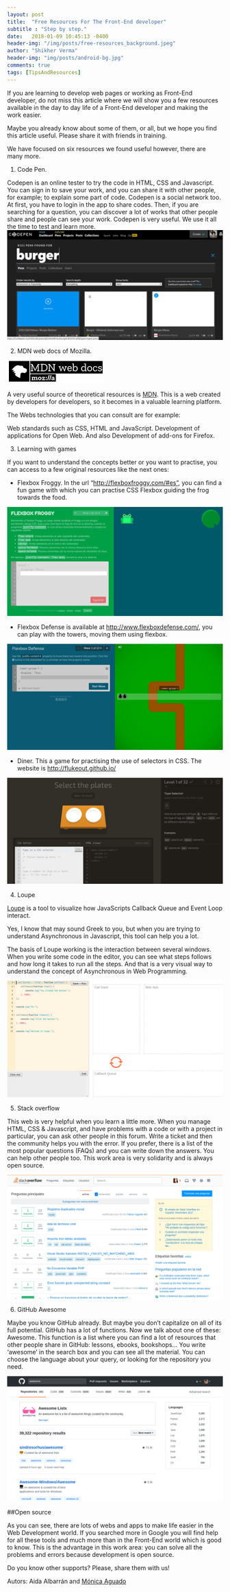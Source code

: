 ```yaml
---
layout: post
title:  "Free Resources For The Front-End developer"
subtitle : "Step by step."
date:   2018-01-09 10:45:13 -0400
header-img: "/img/posts/free-resources_background.jpeg"
author: "Shikher Verma"
header-img: "img/posts/android-bg.jpg"
comments: true
tags: [TipsAndResources]
---
```


If you are learning to develop web pages or working as Front-End developer, do not miss this article where we will show you a few resources available in the day to day life of a Front-End developer and making the work easier.

Maybe you already know about some of them, or all, but we hope you find this article useful. Please share it with friends in training.

We have focused on six resources we found useful however, there are many more.

1. Code Pen.

Codepen is an online tester to try the code in HTML, CSS and Javascript. You can sign in to save your work, and you can share it with other people, for example; to explain some part of code. Codepen is a social network too. At first, you have to login in the app to share codes. Then, if you are searching for a question, you can discover a lot of works that other people share and people can see your work. Codepen is very useful. We use it all the time to test and learn more. ![Code-pen web](/img/posts/free-resources_code-pen.png)


2. MDN web docs of Mozilla.

![MDN Mozilla logo](/img/posts/free-resources_mozilla.png)

A very useful source of theoretical resources is [MDN](https://developer.mozilla.org/es/). This is a web created by developers for developers, so it becomes in a valuable learning platform.

The Webs technologies that you can consult are for example:

Web standards such as CSS, HTML and JavaScript.
Development of applications for Open Web.
And also Development of add-ons for Firefox.


3. Learning with games

If you want to understand the concepts better or you want to practise, you can access to a few original resources like the next ones:

* Flexbox Froggy. In the url “http://flexboxfroggy.com/#es”, you can find a fun game with which you can practise CSS Flexbox guiding the frog towards the food.

![Flexbox froggy game](/img/posts/free-resources_froggy.png)

* Flexbox Defense is available at http://www.flexboxdefense.com/, you can play with the towers, moving them using flexbox.

![Flexbox defense game](/img/posts/free-resources_flexbox-defense.png)

* Diner. This a game for practising the use of selectors in CSS. The website is http://flukeout.github.io/

![Diner game](/img/posts/free-resources_dinner.png)

4. Loupe

[Loupe](http://latentflip.com/loupe/) is a tool to visualize how JavaScripts Callback Queue and Event Loop interact.

Yes, I know that may sound Greek to you, but when you are trying to understand Asynchronous in Javascript, this tool can help you a lot.

The basis of Loupe working is the interaction between several windows. When you write some code in the editor, you can see what steps follows and how long it takes to run all the steps. And that is a very visual way to understand the concept of Asynchronous in Web Programming.

![Loupe tool image](/img/posts/free-resources_loupe.png)


5. Stack overflow

This web is very helpful when you learn a little more. When you manage HTML, CSS & Javascript, and have problems with a code or with a project in particular, you can ask other people in this forum. Write a ticket and then the community helps you with the error. If you prefer, there is a list of the most popular questions (FAQs) and you can write down the answers. You can help other people too. This work area is very solidarity and is always open source.

![Stack-overflow image](/img/posts/free-resources_stack-overflow.png)


6. GitHub Awesome

Maybe you know GitHub already. But maybe you don’t capitalize on all of its full potential. GitHub has a lot of functions. Now we talk about one of these: Awesome. This function is a list where you can find a lot of resources that other people share in GitHub: lessons, ebooks, bookshops… You write ‘awesome’ in the search box and you can see all the material. You can choose the language about your query, or looking for the repository you need.

![Diner game](/img/posts/free-resources_github-awesome.png)


##Open source

As you can see, there are lots of webs and apps to make life easier in the Web Development world. If you searched more in Google you will find help for all these tools and much more than in the Front-End world which is good to know. This is the advantage in this work area: you can solve all the problems and errors because development is open source.

Do you know other supports? Please, share them with us!

Autors: Aida Albarrán and [Mónica Aguado](https://medium.com/@MoniAguado)